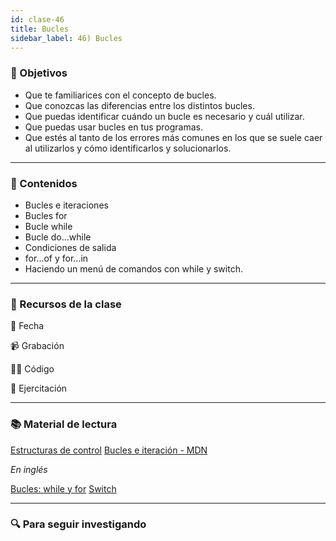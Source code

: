 ```yaml
---
id: clase-46
title: Bucles
sidebar_label: 46) Bucles
---
```


### 🏁 Objetivos

- Que te familiarices con el concepto de bucles.
- Que conozcas las diferencias entre los distintos bucles.
- Que puedas identificar cuándo un bucle es necesario y cuál utilizar.
- Que puedas usar bucles en tus programas.
- Que estés al tanto de los errores más comunes en los que se suele caer al utilizarlos y cómo identificarlos y solucionarlos.

---

### 📝 Contenidos

- Bucles e iteraciones
- Bucles for
- Bucle while
- Bucle do...while
- Condiciones de salida
- for...of y for...in
- Haciendo un menú de comandos con while y switch.

---

### 🚀 Recursos de la clase

📆 Fecha

📹 Grabación

👩‍💻 Código

💪 Ejercitación

---

### 📚 Material de lectura

[Estructuras de control](https://frontend.adaitw.org/docs/js/js04)
[Bucles e iteración - MDN](https://developer.mozilla.org/es/docs/Web/JavaScript/Guide/Bucles_e_iteraci%C3%B3n)

_En inglés_

[Bucles: while y for](https://javascript.info/while-for)
[Switch](https://javascript.info/switch)

---

### 🔍 Para seguir investigando
